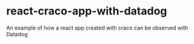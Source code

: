 # react-craco-app-with-datadog
An example of how a react app created with craco can be observed with Datadog
